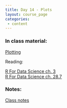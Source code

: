 ```yaml
---
title: Day 14 - Plots
layout: course_page
categories:
 - content
---
```


### In class material: 
[Plotting](http://www.datacarpentry.org/R-ecology-lesson/04-visualization-ggplot2.html)  

Reading:

[R For Data Science ch. 3](http://r4ds.had.co.nz/data-visualisation.html)  
[R For Data Science ch. 28.7](http://r4ds.had.co.nz/graphics-for-communication.html#saving-your-plots)

### Notes:
[Class notes](../day14notes)
